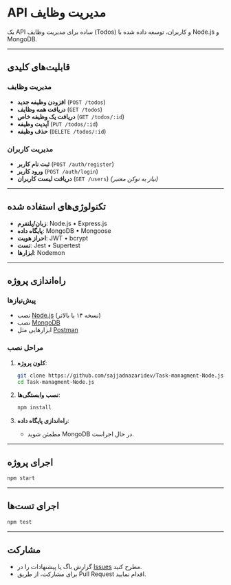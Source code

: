 # API مدیریت وظایف

یک API ساده برای مدیریت وظایف (Todos) و کاربران، توسعه داده شده با Node.js و MongoDB.

---

## قابلیت‌های کلیدی

### مدیریت وظایف

- **افزودن وظیفه جدید** (`POST /todos`)
- **دریافت همه وظایف** (`GET /todos`)
- **دریافت یک وظیفه خاص** (`GET /todos/:id`)
- **آپدیت وظیفه** (`PUT /todos/:id`)
- **حذف وظیفه** (`DELETE /todos/:id`)

### مدیریت کاربران

- **ثبت نام کاربر** (`POST /auth/register`)
- **ورود کاربر** (`POST /auth/login`)
- **دریافت لیست کاربران** (`GET /users`) _(نیاز به توکن معتبر)_

---

## تکنولوژی‌های استفاده شده

- **زبان/پلتفرم**: Node.js • Express.js
- **پایگاه داده**: MongoDB • Mongoose
- **احراز هویت**: JWT • bcrypt
- **تست**: Jest • Supertest
- **ابزارها**: Nodemon

---

## راه‌اندازی پروژه

### پیش‌نیازها

- نصب [Node.js](https://nodejs.org) (نسخه ۱۴ یا بالاتر)
- نصب [MongoDB](https://www.mongodb.com/try/download/community)
- ابزارهایی مثل [Postman](https://www.postman.com)

### مراحل نصب

1. **کلون پروژه**:

   ```bash
   git clone https://github.com/sajjadnazaridev/Task-managment-Node.js.git
   cd Task-managment-Node.js
   ```

2. **نصب وابستگی‌ها**:

   ```bash
   npm install
   ```

3. **راه‌اندازی پایگاه داده**:
   - مطمئن شوید MongoDB در حال اجراست.

---

## اجرای پروژه

```bash
npm start
```

---

## اجرای تست‌ها

```bash
npm test
```

---

## مشارکت

- گزارش باگ یا پیشنهادات را در [Issues](https://github.com/your-username/your-repo/issues) مطرح کنید.
- برای مشارکت، از طریق Pull Request اقدام نمایید.
